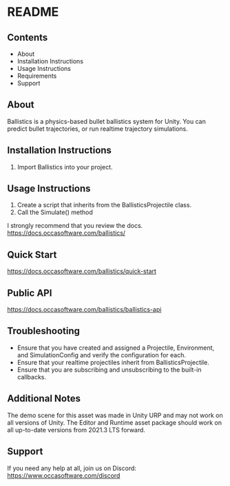 # README

## Contents

- About
- Installation Instructions
- Usage Instructions
- Requirements
- Support

## About

Ballistics is a physics-based bullet ballistics system for Unity.
You can predict bullet trajectories, or run realtime trajectory simulations.

## Installation Instructions

1. Import Ballistics into your project.

## Usage Instructions

1. Create a script that inherits from the BallisticsProjectile class.
2. Call the Simulate() method

I strongly recommend that you review the docs.
<https://docs.occasoftware.com/ballistics/>

## Quick Start

<https://docs.occasoftware.com/ballistics/quick-start>

## Public API

<https://docs.occasoftware.com/ballistics/ballistics-api>

## Troubleshooting

- Ensure that you have created and assigned a Projectile, Environment, and SimulationConfig and verify the configuration for each.
- Ensure that your realtime projectiles inherit from BallisticsProjectile.
- Ensure that you are subscribing and unsubscribing to the built-in callbacks.

## Additional Notes

The demo scene for this asset was made in Unity URP and may not work on all versions of Unity. The Editor and Runtime asset package should work on all up-to-date versions from 2021.3 LTS forward.

## Support

If you need any help at all, join us on Discord:
<https://www.occasoftware.com/discord>

